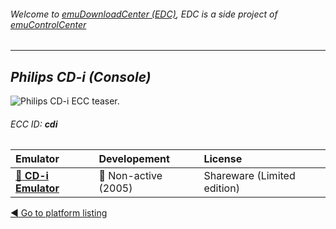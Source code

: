 ###### Welcome to [emuDownloadCenter (EDC)](https://github.com/PhoenixInteractiveNL/emuDownloadCenter/wiki/), EDC is a side project of [emuControlCenter](https://github.com/PhoenixInteractiveNL/emuControlCenter/wiki/)
***
## _Philips CD-i (Console)_
![](https://raw.githubusercontent.com/wiki/PhoenixInteractiveNL/emuDownloadCenter/images_platform/ecc_cdi_teaser.png "Philips CD-i ECC teaser.")
###### ECC ID: **cdi**

| Emulator | Developement | License |
|:---------|:-------------|:--------|
| [:file_folder: **CD-i Emulator**](https://github.com/PhoenixInteractiveNL/emuDownloadCenter/wiki/Emulator-cdiemulator#menu) | :red_circle: Non-active (2005) | Shareware (Limited edition) |

[:arrow_backward: Go to platform listing](https://github.com/PhoenixInteractiveNL/emuDownloadCenter/wiki/EDC-Platform-List)
